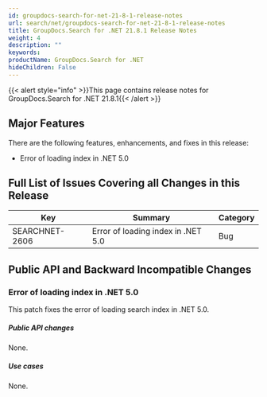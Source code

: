 ```yaml
---
id: groupdocs-search-for-net-21-8-1-release-notes
url: search/net/groupdocs-search-for-net-21-8-1-release-notes
title: GroupDocs.Search for .NET 21.8.1 Release Notes
weight: 4
description: ""
keywords: 
productName: GroupDocs.Search for .NET
hideChildren: False
---
```


{{< alert style="info" >}}This page contains release notes for GroupDocs.Search for .NET 21.8.1{{< /alert >}}

## Major Features

There are the following features, enhancements, and fixes in this release:

- Error of loading index in .NET 5.0

## Full List of Issues Covering all Changes in this Release

| Key | Summary | Category |
| --- | --- | --- |
| SEARCHNET-2606 | Error of loading index in .NET 5.0 | Bug |

## Public API and Backward Incompatible Changes

### Error of loading index in .NET 5.0

This patch fixes the error of loading search index in .NET 5.0.

##### Public API changes

None.

##### Use cases

None.
